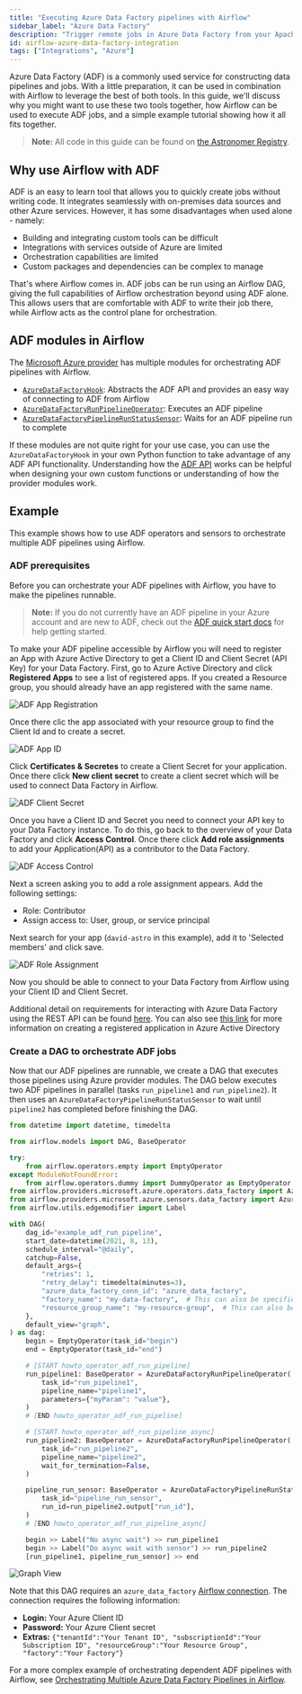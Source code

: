 ```yaml
---
title: "Executing Azure Data Factory pipelines with Airflow"
sidebar_label: "Azure Data Factory"
description: "Trigger remote jobs in Azure Data Factory from your Apache Airflow DAGs."
id: airflow-azure-data-factory-integration
tags: ["Integrations", "Azure"]
---
```


Azure Data Factory (ADF) is a commonly used service for constructing data pipelines and jobs. With a little preparation, it can be used in combination with Airflow to leverage the best of both tools. In this guide, we'll discuss why you might want to use these two tools together, how Airflow can be used to execute ADF jobs, and a simple example tutorial showing how it all fits together.

> **Note:** All code in this guide can be found on [the Astronomer Registry](https://registry.astronomer.io/dags/azure-data-factory-dag).

## Why use Airflow with ADF

ADF is an easy to learn tool that allows you to quickly create jobs without writing code. It integrates seamlessly with on-premises data sources and other Azure services. However, it has some disadvantages when used alone - namely:

- Building and integrating custom tools can be difficult
- Integrations with services outside of Azure are limited
- Orchestration capabilities are limited
- Custom packages and dependencies can be complex to manage

That's where Airflow comes in. ADF jobs can be run using an Airflow DAG, giving the full capabilities of Airflow orchestration beyond using ADF alone. This allows users that are comfortable with ADF to write their job there, while Airflow acts as the control plane for orchestration.

## ADF modules in Airflow

The [Microsoft Azure provider](https://registry.astronomer.io/providers/microsoft-azure) has multiple modules for orchestrating ADF pipelines with Airflow.

- [`AzureDataFactoryHook`](https://registry.astronomer.io/providers/microsoft-azure/modules/azuredatafactoryhook): Abstracts the ADF API and provides an easy way of connecting to ADF from Airflow
- [`AzureDataFactoryRunPipelineOperator`](https://registry.astronomer.io/providers/microsoft-azure/modules/azuredatafactoryrunpipelineoperator): Executes an ADF pipeline
- [`AzureDataFactoryPipelineRunStatusSensor`](https://registry.astronomer.io/providers/microsoft-azure/modules/azuredatafactorypipelinerunstatussensor): Waits for an ADF pipeline run to complete

If these modules are not quite right for your use case, you can use the `AzureDataFactoryHook` in your own Python function to take advantage of any ADF API functionality. Understanding how the [ADF API](https://docs.microsoft.com/en-us/rest/api/datafactory/v1/data-factory-data-factory) works can be helpful when designing your own custom functions or understanding of how the provider modules work.

## Example

This example shows how to use ADF operators and sensors to orchestrate multiple ADF pipelines using Airflow.

### ADF prerequisites

Before you can orchestrate your ADF pipelines with Airflow, you have to make the pipelines runnable. 

> **Note:** If you do not currently have an ADF pipeline in your Azure account and are new to ADF, check out the [ADF quick start docs](https://docs.microsoft.com/en-us/azure/data-factory/quickstart-create-data-factory-portal) for help getting started.

To make your ADF pipeline accessible by Airflow you will need to register an App with Azure Active Directory to get a Client ID and Client Secret (API Key) for your Data Factory. First, go to Azure Active Directory and click **Registered Apps** to see a list of registered apps. If you created a Resource group, you should already have an app registered with the same name.

![ADF App Registration](/img/guides/adf_app_registration.png)

Once there clic the app associated with your resource group to find the Client Id and to create a secret.

![ADF App ID](/img/guides/adf_app_id.png)

Click **Certificates & Secretes** to create a Client Secret for your application. Once there click **New client secret** to create a client secret which will be used to connect Data Factory in Airflow.

![ADF Client Secret](/img/guides/adf_client_secret.png)

Once you have a Client ID and Secret you need to connect your API key to your Data Factory instance. To do this, go back to the overview of your Data Factory and click **Access Control**. Once there click **Add role assignments** to add your Application(API) as a contributor to the Data Factory.

![ADF Access Control](/img/guides/adf_add_role_assignment.png)

Next a screen asking you to add a role assignment appears. Add the following settings:

- Role: Contributor
- Assign access to: User, group, or service principal

Next search for your app (`david-astro` in this example), add it to 'Selected members' and click save.

![ADF Role Assignment](/img/guides/adf_add_role_assignment2.png)

Now you should be able to connect to your Data Factory from Airflow using your Client ID and Client Secret.

Additional detail on requirements for interacting with Azure Data Factory using the REST API can be found [here](https://docs.microsoft.com/en-us/azure/data-factory/quickstart-create-data-factory-rest-api). You can also see [this link](https://docs.microsoft.com/en-us/azure/active-directory/develop/howto-create-service-principal-portal#register-an-application-with-azure-ad-and-create-a-service-principal) for more information on creating a registered application in Azure Active Directory

### Create a DAG to orchestrate ADF jobs

Now that our ADF pipelines are runnable, we create a DAG that executes those pipelines using Azure provider modules. The DAG below executes two ADF pipelines in parallel (tasks `run_pipeline1` and `run_pipeline2`). It then uses an `AzureDataFactoryPipelineRunStatusSensor` to wait until `pipeline2` has completed before finishing the DAG.

```python
from datetime import datetime, timedelta

from airflow.models import DAG, BaseOperator

try:
    from airflow.operators.empty import EmptyOperator
except ModuleNotFoundError:
    from airflow.operators.dummy import DummyOperator as EmptyOperator
from airflow.providers.microsoft.azure.operators.data_factory import AzureDataFactoryRunPipelineOperator
from airflow.providers.microsoft.azure.sensors.data_factory import AzureDataFactoryPipelineRunStatusSensor
from airflow.utils.edgemodifier import Label

with DAG(
    dag_id="example_adf_run_pipeline",
    start_date=datetime(2021, 8, 13),
    schedule_interval="@daily",
    catchup=False,
    default_args={
        "retries": 1,
        "retry_delay": timedelta(minutes=3),
        "azure_data_factory_conn_id": "azure_data_factory",
        "factory_name": "my-data-factory",  # This can also be specified in the ADF connection.
        "resource_group_name": "my-resource-group",  # This can also be specified in the ADF connection.
    },
    default_view="graph",
) as dag:
    begin = EmptyOperator(task_id="begin")
    end = EmptyOperator(task_id="end")

    # [START howto_operator_adf_run_pipeline]
    run_pipeline1: BaseOperator = AzureDataFactoryRunPipelineOperator(
        task_id="run_pipeline1",
        pipeline_name="pipeline1",
        parameters={"myParam": "value"},
    )
    # [END howto_operator_adf_run_pipeline]

    # [START howto_operator_adf_run_pipeline_async]
    run_pipeline2: BaseOperator = AzureDataFactoryRunPipelineOperator(
        task_id="run_pipeline2",
        pipeline_name="pipeline2",
        wait_for_termination=False,
    )

    pipeline_run_sensor: BaseOperator = AzureDataFactoryPipelineRunStatusSensor(
        task_id="pipeline_run_sensor",
        run_id=run_pipeline2.output["run_id"],
    )
    # [END howto_operator_adf_run_pipeline_async]

    begin >> Label("No async wait") >> run_pipeline1
    begin >> Label("Do async wait with sensor") >> run_pipeline2
    [run_pipeline1, pipeline_run_sensor] >> end
```

![Graph View](/img/guides/multiple_adf_pipeline_graph.png)

Note that this DAG requires an `azure_data_factory` [Airflow connection](https://www.astronomer.io/guides/connections). The connection requires the following information:

- **Login:** Your Azure Client ID
- **Password:** Your Azure Client secret
- **Extras:** `{"tenantId":"Your Tenant ID", "subscriptionId":"Your Subscription ID", "resourceGroup":"Your Resource Group", "factory":"Your Factory"}`

For a more complex example of orchestrating dependent ADF pipelines with Airflow, see [Orchestrating Multiple Azure Data Factory Pipelines in Airflow](https://registry.astronomer.io/dags/airflow-azure-data-factory).
